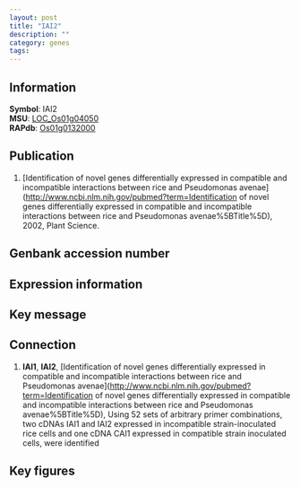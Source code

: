 ```yaml
---
layout: post
title: "IAI2"
description: ""
category: genes
tags: 
---
```


## Information
__Symbol__: IAI2  
__MSU__: [LOC_Os01g04050](http://rice.plantbiology.msu.edu/cgi-bin/ORF_infopage.cgi?orf=LOC_Os01g04050)  
__RAPdb__: [Os01g0132000](http://rapdb.dna.affrc.go.jp/viewer/gbrowse_details/irgsp1?name=Os01g0132000)  

## Publication
1. [Identification of novel genes differentially expressed in compatible and incompatible interactions between rice and Pseudomonas avenae](http://www.ncbi.nlm.nih.gov/pubmed?term=Identification of novel genes differentially expressed in compatible and incompatible interactions between rice and Pseudomonas avenae%5BTitle%5D), 2002, Plant Science.

## Genbank accession number

## Expression information

## Key message

## Connection
1. __IAI1__, __IAI2__, [Identification of novel genes differentially expressed in compatible and incompatible interactions between rice and Pseudomonas avenae](http://www.ncbi.nlm.nih.gov/pubmed?term=Identification of novel genes differentially expressed in compatible and incompatible interactions between rice and Pseudomonas avenae%5BTitle%5D),  Using 52 sets of arbitrary primer combinations, two cDNAs IAI1 and IAI2 expressed in incompatible strain-inoculated rice cells and one cDNA CAI1 expressed in compatible strain inoculated cells, were identified

## Key figures


